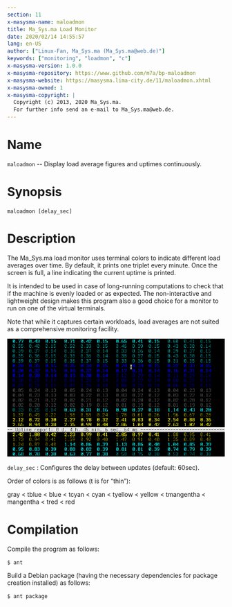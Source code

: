 ```yaml
---
section: 11
x-masysma-name: maloadmon
title: Ma_Sys.ma Load Monitor
date: 2020/02/14 14:55:57
lang: en-US
author: ["Linux-Fan, Ma_Sys.ma (Ma_Sys.ma@web.de)"]
keywords: ["monitoring", "loadmon", "c"]
x-masysma-version: 1.0.0
x-masysma-repository: https://www.github.com/m7a/bp-maloadmon
x-masysma-website: https://masysma.lima-city.de/11/maloadmon.xhtml
x-masysma-owned: 1
x-masysma-copyright: |
  Copyright (c) 2013, 2020 Ma_Sys.ma.
  For further info send an e-mail to Ma_Sys.ma@web.de.
---
```

Name
====

`maloadmon` -- Display load average figures and uptimes continuously.

Synopsis
========

	maloadmon [delay_sec]

Description
===========

The Ma_Sys.ma load monitor uses terminal colors to indicate different load
averages over time. By default, it prints one triplet every minute. Once the
screen is full, a line indicating the current uptime is printed.

It is intended to be used in case of long-running computations to check that
if the machine is evenly loaded or as expected. The non-interactive and
lightweight design makes this program also a good choice for a monitor to run
on one of the virtual terminals.

Note that while it captures certain workloads, load averages are not suited
as a comprehensive monitoring facility.

![`maloadmon` Screenshot with `delay_sec=5` on a lowly loaded Laptop](maloadmon_att/scr.png)

`delay_sec`
:   Configures the delay between updates (default: 60sec).

Order of colors is as follows (t is for “thin”):

gray < tblue < blue < tcyan < cyan < tyellow < yellow < tmangentha < mangentha
< tred < red

Compilation
===========

Compile the program as follows:

	$ ant

Build a Debian package (having the necessary dependencies for package creation
installed) as follows:

	$ ant package

